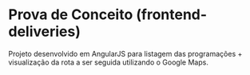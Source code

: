 # Prova de Conceito (frontend-deliveries)

Projeto desenvolvido em AngularJS para listagem das programações + visualização da rota a ser seguida utilizando o Google Maps.